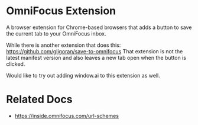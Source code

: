 # OmniFocus Extension

A browser extension for Chrome-based browsers that adds a button to save the current tab to your OmniFocus inbox.

While there is another extension that does this: https://github.com/gligoran/save-to-omnifocus
That extension is not the latest manifest version and also leaves a new tab open when the button is clicked.

Would like to try out adding window.ai to this extension as well.

# Related Docs

- https://inside.omnifocus.com/url-schemes

